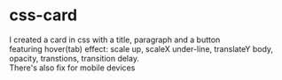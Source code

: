 # css-card

I created a card in css with a title, paragraph and a button\
featuring hover(tab) effect: scale up, scaleX under-line, translateY body, opacity, transtions, transition delay.\
There's also fix for mobile devices
